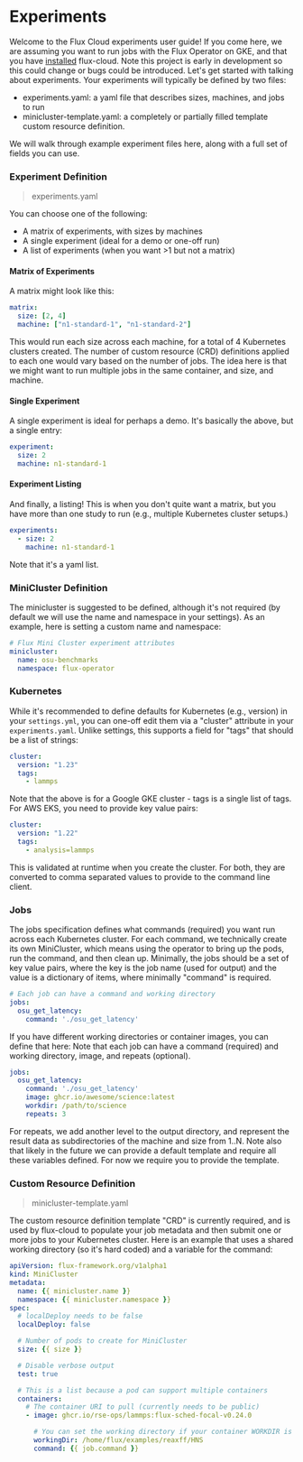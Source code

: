 # Experiments

Welcome to the Flux Cloud experiments user guide! If you come here, we are assuming you want
to run jobs with the Flux Operator on GKE, and that you have [installed](install.md) flux-cloud.
Note this project is early in development so this could change or bugs could be introduced.
Let's get started with talking about experiments. Your experiments will typically be defined by two files:

 - experiments.yaml: a yaml file that describes sizes, machines, and jobs to run
 - minicluster-template.yaml: a completely or partially filled template custom resource definition.

We will walk through example experiment files here, along with a full set of fields you can use.

### Experiment Definition

> experiments.yaml

You can choose one of the following:

 - A matrix of experiments, with sizes by machines
 - A single experiment (ideal for a demo or one-off run)
 - A list of experiments (when you want >1 but not a matrix)

#### Matrix of Experiments

A matrix might look like this:

```yaml
matrix:
  size: [2, 4]
  machine: ["n1-standard-1", "n1-standard-2"]
```

This would run each size across each machine, for a total of 4 Kubernetes clusters created.
The number of custom resource (CRD) definitions applied to each one would vary based on the number of jobs.
The idea here is that we might want to run multiple jobs in the same container, and size, and machine.


#### Single Experiment

A single experiment is ideal for perhaps a demo. It's basically the above, but a single entry:

```yaml
experiment:
  size: 2
  machine: n1-standard-1
```

#### Experiment Listing

And finally, a listing! This is when you don't quite want a matrix, but you have more than one study
to run (e.g., multiple Kubernetes cluster setups.)

```yaml
experiments:
  - size: 2
    machine: n1-standard-1
```

Note that it's a yaml list.

### MiniCluster Definition

The minicluster is suggested to be defined, although it's not required (by default we will use the name and namespace in your settings).
As an example, here is setting a custom name and namespace:

```yaml
# Flux Mini Cluster experiment attributes
minicluster:
  name: osu-benchmarks
  namespace: flux-operator
```

### Kubernetes

While it's recommended to define defaults for Kubernetes (e.g., version) in your `settings.yml`, you can one-off edit them
via a "cluster" attribute in your `experiments.yaml`. Unlike settings, this supports a field for "tags" that should be a list of strings:

```yaml
cluster:
  version: "1.23"
  tags:
    - lammps
```

Note that the above is for a Google GKE cluster - tags is a single list of tags. For AWS EKS, you need to provide key value pairs:

```yaml
cluster:
  version: "1.22"
  tags:
    - analysis=lammps
```

This is validated at runtime when you create the cluster. For both, they are converted to comma separated values to provide
to the command line client.

### Jobs

The jobs specification defines what commands (required) you want run across each Kubernetes cluster.
For each command, we technically create its own MiniCluster, which means using the operator to bring
up the pods, run the command, and then clean up. Minimally, the jobs should be a set of key value
pairs, where the key is the job name (used for output) and the value is a dictionary of items,
where minimally "command" is required.

```yaml
# Each job can have a command and working directory
jobs:
  osu_get_latency:
    command: './osu_get_latency'
```

If you have different working directories or container images, you can define that here:
Note that each job can have a command (required) and working directory, image,
and repeats (optional).

```yaml
jobs:
  osu_get_latency:
    command: './osu_get_latency'
    image: ghcr.io/awesome/science:latest
    workdir: /path/to/science
    repeats: 3
```

For repeats, we add another level to the output directory, and represent the result data as
subdirectories of the machine and size from 1..N. Note also that likely in the future we
can provide a default template and require all these variables
defined. For now we require you to provide the template.

### Custom Resource Definition

> minicluster-template.yaml

The custom resource definition template "CRD" is currently required, and is used by flux-cloud
to populate your job metadata and then submit one or more jobs to your Kubernetes cluster.
Here is an example that uses a shared working directory (so it's hard coded) and a variable
for the command:

```yaml
apiVersion: flux-framework.org/v1alpha1
kind: MiniCluster
metadata:
  name: {{ minicluster.name }}
  namespace: {{ minicluster.namespace }}
spec:
  # localDeploy needs to be false
  localDeploy: false

  # Number of pods to create for MiniCluster
  size: {{ size }}

  # Disable verbose output
  test: true

  # This is a list because a pod can support multiple containers
  containers:
    # The container URI to pull (currently needs to be public)
    - image: ghcr.io/rse-ops/lammps:flux-sched-focal-v0.24.0

      # You can set the working directory if your container WORKDIR is not correct.
      workingDir: /home/flux/examples/reaxff/HNS
      command: {{ job.command }}
```
